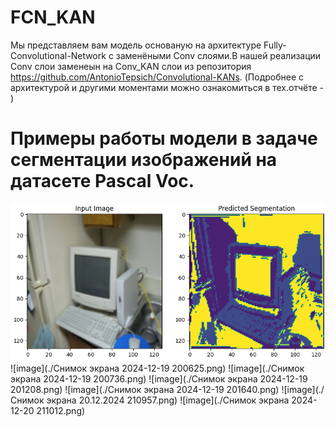 # FCN_KAN
Мы представляем вам модель основаную на архитектуре Fully-Convolutional-Network с заменёными Conv слоями.В нашей реализации Conv слои заменеын на Conv_KAN слои из репозитория https://github.com/AntonioTepsich/Convolutional-KANs.
(Подробнее с архитектурой и другими моментами можно ознакомиться в тех.отчёте - )
# Примеры работы модели в задаче сегментации изображений на датасете Pascal Voc.
![Image alt](https://github.com/companys1234/FCN_KAN/raw/main/1.png)
![image](./Снимок экрана 2024-12-19 200625.png)
![image](./Снимок экрана 2024-12-19 200736.png)
![image](./Снимок экрана 2024-12-19 201208.png)
![image](./Снимок экрана 2024-12-19 201640.png)
![image](./Снимок экрана 20.12.2024 210957.png)
![image](./Снимок экрана 2024-12-20 211012.png)
